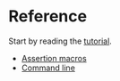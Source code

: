 # Reference

Start by reading the [tutorial](./tutorial.md).

- [Assertion macros](./assertion_macros.md)
- [Command line](./command_line.md)
